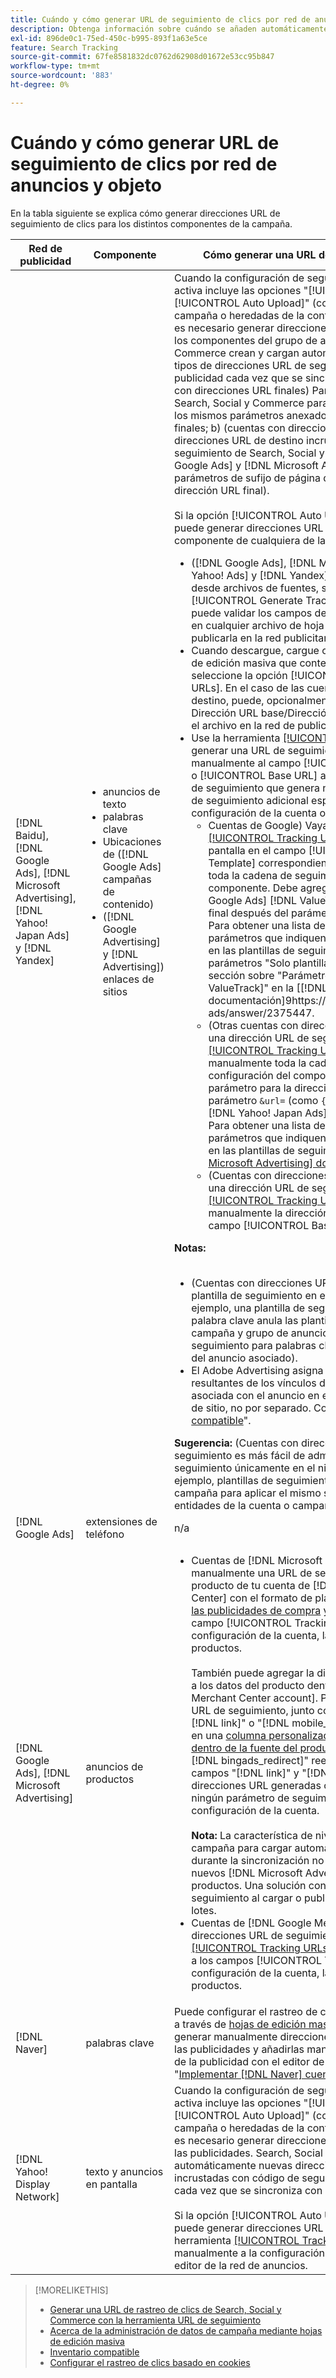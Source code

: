 ```yaml
---
title: Cuándo y cómo generar URL de seguimiento de clics por red de anuncios y objeto
description: Obtenga información sobre cuándo se añaden automáticamente las direcciones URL de seguimiento de clics y cuándo y cómo añadirlas manualmente para varios componentes de campaña.
exl-id: 896de0c1-75ed-450c-b995-893f1a63e5ce
feature: Search Tracking
source-git-commit: 67fe8581832dc0762d62908d01672e53cc95b847
workflow-type: tm+mt
source-wordcount: '883'
ht-degree: 0%

---
```


# Cuándo y cómo generar URL de seguimiento de clics por red de anuncios y objeto

En la tabla siguiente se explica cómo generar direcciones URL de seguimiento de clics para los distintos componentes de la campaña.

| Red de publicidad | Componente | Cómo generar una URL de seguimiento de clics |
| ---- | ---- | ---- |
| [!DNL Baidu], [!DNL Google Ads], [!DNL Microsoft Advertising], [!DNL Yahoo! Japan Ads] y [!DNL Yandex] | <ul><li>anuncios de texto</li><li>palabras clave</li><li>Ubicaciones de ([!DNL Google Ads] campañas de contenido)</li><li>([!DNL Google Advertising] y [!DNL Advertising]) enlaces de sitios</li></ul> | Cuando la configuración de seguimiento de una campaña activa incluye las opciones &quot;[!UICONTROL EF Redirect]&quot; y &quot;[!UICONTROL Auto Upload]&quot; (configuradas en el nivel de campaña o heredadas de la configuración de la cuenta), no es necesario generar direcciones URL de seguimiento para los componentes del grupo de anuncios. Search, Social y Commerce crean y cargan automáticamente los siguientes tipos de direcciones URL de seguimiento en la red de publicidad cada vez que se sincroniza con ella: a) (cuentas con direcciones URL finales) Parámetros de seguimiento de Search, Social y Commerce para plantillas de seguimiento y los mismos parámetros anexados a las direcciones URL finales; b) (cuentas con direcciones URL de destino) nuevas direcciones URL de destino incrustadas con el código de seguimiento de Search, Social y Commerce; y c) ([!DNL Google Ads] y [!DNL Microsoft Advertising] cuentas) parámetros de sufijo de página de aterrizaje (sufijo de dirección URL final).<br><br>Si la opción [!UICONTROL Auto Upload] está deshabilitada, puede generar direcciones URL de seguimiento para un componente de cualquiera de las siguientes maneras:<ul><li>([!DNL Google Ads], [!DNL Microsoft Advertising], [!DNL Yahoo! Ads] y [!DNL Yandex]) Cuando publique anuncios desde archivos de fuentes, seleccione la opción [!UICONTROL Generate Tracking URLs]. Si lo desea, puede validar los campos de la plantilla de seguimiento en cualquier archivo de hoja de edición masiva antes de publicarla en la red publicitaria.</li><li>Cuando descargue, cargue o publique un archivo de hoja de edición masiva que contenga el componente, seleccione la opción [!UICONTROL Generate Tracking URLs]. En el caso de las cuentas con direcciones URL de destino, puede, opcionalmente, validar los campos Dirección URL base/Dirección URL final antes de publicar el archivo en la red de publicidad</li><li>Use la herramienta [[!UICONTROL Tracking URLs] ](/help/search-social-commerce/tools/click-tracking-url-generate.md) para generar una URL de seguimiento y agregarla manualmente al campo [!UICONTROL Tracking Template] o [!UICONTROL Base URL] apropiado. <b>Nota:</b> Las plantillas de seguimiento que genera no incluyen ningún parámetro de seguimiento adicional especificado en la configuración de la cuenta o la campaña.<ul><li>Cuentas de Google) Vaya a la herramienta [[!UICONTROL Tracking URLs] ](/help/search-social-commerce/tools/click-tracking-url-generate.md), copie el valor en pantalla en el campo [!UICONTROL Tracking Template] correspondiente y agregue manualmente toda la cadena de seguimiento a la configuración del componente. Debe agregar un parámetro [!DNL Google Ads] [!DNL ValueTrack] para la dirección URL final después del parámetro `&url=` (como `{lpurl}`). Para obtener una lista de [!DNL ValueTrack] parámetros que indiquen las direcciones URL finales en las plantillas de seguimiento, consulte los parámetros &quot;Solo plantilla de seguimiento&quot; en la sección sobre &quot;Parámetros disponibles [!DNL ValueTrack]&quot; en la [[!DNL Google Ads] documentación]9https://support.google.com/google-ads/answer/2375447.</li><li>(Otras cuentas con direcciones URL finales) Genere una dirección URL de seguimiento con la herramienta [[!UICONTROL Tracking URLs]](/help/search-social-commerce/tools/click-tracking-url-generate.md) y agregue manualmente toda la cadena de seguimiento a la configuración del componente. Debe agregar un parámetro para la dirección URL final después del parámetro `&url=` (como `{lpurl}`). Para cuentas de [!DNL Yahoo! Japan Ads], use el parámetro `{lpurl}`. Para obtener una lista de [!DNL Microsoft Advertising] parámetros que indiquen las direcciones URL finales en las plantillas de seguimiento, consulte la [[!DNL Microsoft Advertising] documentación](https://help.bingads.microsoft.com/#apex/3/en/56799).</li><li>(Cuentas con direcciones URL de destino) Genere una dirección URL de seguimiento con la herramienta [[!UICONTROL Tracking URLs]](/help/search-social-commerce/tools/click-tracking-url-generate.md) y agregue manualmente la dirección URL de seguimiento en el campo [!UICONTROL Base URL] correspondiente.</li></ul></li></ul><b>Notas:</b><br><br><ul><li>(Cuentas con direcciones URL finales) Se utiliza la plantilla de seguimiento en el nivel más granular (por ejemplo, una plantilla de seguimiento en el nivel de palabra clave anula las plantillas en el nivel de cuenta, campaña y grupo de anuncios, y las plantillas de seguimiento para palabras clave y ubicaciones anulan las del anuncio asociado).</li><li>El Adobe Advertising asigna los clics y los ingresos resultantes de los vínculos de sitio a la palabra clave asociada con el anuncio en el que se incluye el vínculo de sitio, no por separado. Consulte &quot;[Inventario compatible](/help/search-social-commerce/introduction/supported-inventory.md)&quot;.</li></ul><b>Sugerencia:</b> (Cuentas con direcciones URL finales) El seguimiento es más fácil de administrar si crea plantillas de seguimiento únicamente en el nivel más alto necesario; por ejemplo, plantillas de seguimiento de nivel de cuenta o de campaña para aplicar el mismo seguimiento a todas las entidades de la cuenta o campaña. |
| [!DNL Google Ads] | extensiones de teléfono | n/a |
| [!DNL Google Ads], [!DNL Microsoft Advertising] | anuncios de productos | <ul><li>Cuentas de [!DNL Microsoft Merchant Center]: crea manualmente una URL de seguimiento para cada producto de tu cuenta de [!DNL Microsoft Merchant Center] con el formato de plantilla de seguimiento [para las publicidades de compra](/help/search-social-commerce/tracking/formats-click-tracking-microsoft.md) y agréguela manualmente al campo [!UICONTROL Tracking Template] en la configuración de la cuenta, la campaña o el grupo de productos.<br><br>También puede agregar la dirección URL de seguimiento a los datos del producto dentro de [!DNL Microsoft Merchant Center account]. Para ello, incluya la dirección URL de seguimiento, junto con el valor de los campos &quot;[!DNL link]&quot; o &quot;[!DNL mobile_link]&quot;, según corresponda, en una [columna personalizada &quot;[!DNL bingads_redirect]&quot; dentro de la fuente del producto](https://help.ads.microsoft.com/#apex/3/en/51084). El valor del campo &quot;[!DNL bingads_redirect]&quot; reemplaza los valores de los campos &quot;[!DNL link]&quot; y &quot;[!DNL mobile_link]&quot;. Las direcciones URL generadas con este método no incluyen ningún parámetro de seguimiento especificado en la configuración de la cuenta.<br><br><b>Nota:</b> La característica de nivel de cuenta y de nivel de campaña para cargar automáticamente el seguimiento durante la sincronización no genera seguimiento para los nuevos [!DNL Microsoft Advertising] grupos de productos. Una solución consiste en generar un seguimiento al cargar o publicar una hoja de edición por lotes.</li><li>Cuentas de [!DNL Google Merchant Center]: genere direcciones URL de seguimiento con la herramienta [[!UICONTROL Tracking URLs] ](/help/search-social-commerce/tools/click-tracking-url-generate.md) y agréguelas manualmente a los campos [!UICONTROL Tracking Template] en la configuración de la cuenta, la campaña o el grupo de productos.</li></ul> |
| [!DNL Naver] | palabras clave | Puede configurar el rastreo de clics para todos los anuncios a través de [hojas de edición masiva](/help/search-social-commerce/campaign-management/bulksheets/bulksheet-about.md). Como alternativa, puede generar manualmente direcciones URL de seguimiento para las publicidades y añadirlas manualmente a la configuración de la publicidad con el editor de la red de anuncios. Ver &quot;[Implementar [!DNL Naver] cuentas de solo seguimiento](/help/search-social-commerce/campaign-management/naver-tracking-only-account-implement.md)&quot;. |
| [!DNL Yahoo! Display Network] | texto y anuncios en pantalla | Cuando la configuración de seguimiento de una campaña activa incluye las opciones &quot;[!UICONTROL EF Redirect]&quot; y &quot;[!UICONTROL Auto Upload]&quot; (configuradas en el nivel de campaña o heredadas de la configuración de la cuenta), no es necesario generar direcciones URL de seguimiento para las publicidades. Search, Social y Commerce crean y cargan automáticamente nuevas direcciones URL de destino incrustadas con código de seguimiento en la red de anuncios cada vez que se sincroniza con ella.<br><br>Si la opción [!UICONTROL Auto Upload] está deshabilitada, puede generar direcciones URL de seguimiento con la herramienta [[!UICONTROL Tracking URLs]](/help/search-social-commerce/tools/click-tracking-url-generate.md) y agregarlas manualmente a la configuración de la publicidad mediante el editor de la red de anuncios. |

>[!MORELIKETHIS]
>
>* [Generar una URL de rastreo de clics de Search, Social y Commerce con la herramienta URL de seguimiento](/help/search-social-commerce/tools/click-tracking-url-generate.md)
>* [Acerca de la administración de datos de campaña mediante hojas de edición masiva](/help/search-social-commerce/campaign-management/bulksheets/bulksheet-about.md)
>* [Inventario compatible](/help/search-social-commerce/introduction/supported-inventory.md)
>* [Configurar el rastreo de clics basado en cookies](/help/search-social-commerce/tracking/click-tracking-set-up.md)
